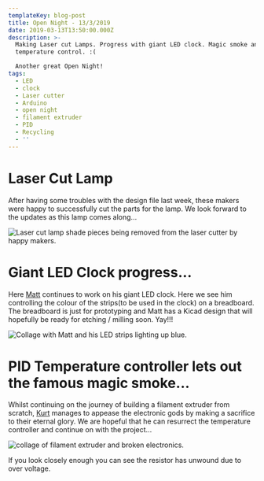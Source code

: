 ```yaml
---
templateKey: blog-post
title: Open Night - 13/3/2019
date: 2019-03-13T13:50:00.000Z
description: >-
  Making Laser cut Lamps. Progress with giant LED clock. Magic smoke and PID
  temperature control. :(

  Another great Open Night!
tags:
  - LED
  - clock
  - Laser cutter
  - Arduino
  - open night
  - filament extruder
  - PID
  - Recycling
  - ''
---
```



# Laser Cut Lamp

After having some troubles with the design file last week, these makers were happy to successfully cut the parts for the lamp. We look forward to the updates as this lamp comes along...

![Laser cut lamp shade pieces being removed from the laser cutter by happy makers.](/img/img_20190314_192643-collage.jpg "Laser cut lamp shade collage")

# Giant LED Clock progress...

Here [Matt](https://themakers.org/bios/matthew-munsel/) continues to work on his giant LED clock. Here we see him controlling the colour of the strips(to be used in the clock) on a breadboard. The breadboard is just for prototyping and Matt has a Kicad design that will hopefully be ready for etching / milling soon. Yay!!!

![Collage with Matt and his LED strips lighting up blue.](/img/img_20190311_084159-collage.jpg "Giant LED Clock")

# PID Temperature controller lets out the famous magic smoke...

Whilst continuing on the journey of building a filament extruder from scratch, [Kurt](https://themakers.org/bios/KurtSchoenhoff/) manages to appease the electronic gods by making a sacrifice to their eternal glory. We are hopeful that he can resurrect the temperature controller and continue on with the project...

![collage of filament extruder and broken electronics.](/img/img_20190310_165622-collage-collage.jpg "sob...")

If you look closely enough you can see the resistor has unwound due to over voltage.
